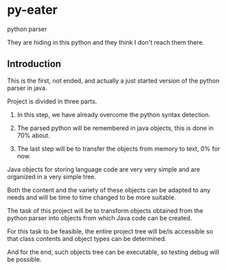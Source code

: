 # py-eater
python parser

They are hiding in this python and they think I don't reach them there.

## Introduction

This is the first, not ended, and actually a just started version of the python parser in java.

Project is divided in three parts.

1. In this step, we have already overcome the python syntax detection.

2. The parsed python will be remembered in java objects, this is done in 70% about.

3. The last step will be to transfer the objects from memory to text, 0% for now.


Java objects for storing language code are very very simple and are organized in a very simple tree.

Both the content and the variety of these objects can be adapted to any needs and will be time to time changed to be more suitable.

The task of this project will be to transform objects obtained from the python parser into objects from which Java code can be created.

For this task to be feasible, the entire project tree will be/is accessible so that class contents and object types can be determined.

And for the end, such objects tree can be executable, so testing debug will be possible.
